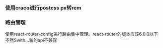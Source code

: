 ### 使用craco进行postcss px转rem

### 路由管理
使用react-router-config进行路由集中管理。react-router的版本应该6.0.0以下  不然Swith...新的api不兼容